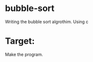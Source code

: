 # bubble-sort
Writing the bubble sort algrothim. Using c

# Target:
Make the program. 
  
  
 
 
 
 
 

 
 
  
 
 
 
 

 
